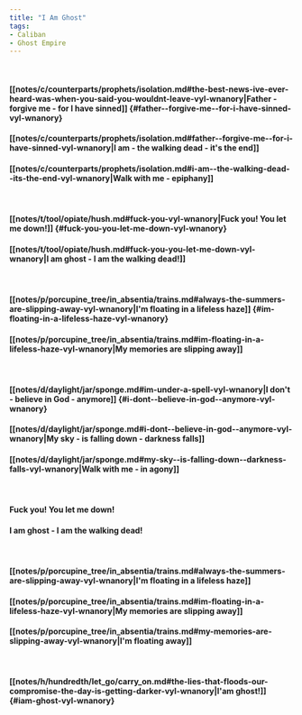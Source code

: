 ```yaml
---
title: "I Am Ghost"
tags:
- Caliban
- Ghost Empire
---
```

&nbsp;
#### [[notes/c/counterparts/prophets/isolation.md#the-best-news-ive-ever-heard-was-when-you-said-you-wouldnt-leave-vyl-wnanory|Father - forgive me - for I have sinned]] {#father--forgive-me--for-i-have-sinned-vyl-wnanory}
#### [[notes/c/counterparts/prophets/isolation.md#father--forgive-me--for-i-have-sinned-vyl-wnanory|I am - the walking dead - it's the end]]
#### [[notes/c/counterparts/prophets/isolation.md#i-am--the-walking-dead--its-the-end-vyl-wnanory|Walk with me - epiphany]]
&nbsp;
#### [[notes/t/tool/opiate/hush.md#fuck-you-vyl-wnanory|Fuck you! You let me down!]] {#fuck-you-you-let-me-down-vyl-wnanory}
#### [[notes/t/tool/opiate/hush.md#fuck-you-you-let-me-down-vyl-wnanory|I am ghost - I am the walking dead!]]
&nbsp;
#### [[notes/p/porcupine_tree/in_absentia/trains.md#always-the-summers-are-slipping-away-vyl-wnanory|I'm floating in a lifeless haze]] {#im-floating-in-a-lifeless-haze-vyl-wnanory}
#### [[notes/p/porcupine_tree/in_absentia/trains.md#im-floating-in-a-lifeless-haze-vyl-wnanory|My memories are slipping away]]
&nbsp;
#### [[notes/d/daylight/jar/sponge.md#im-under-a-spell-vyl-wnanory|I don't - believe in God - anymore]] {#i-dont--believe-in-god--anymore-vyl-wnanory}
#### [[notes/d/daylight/jar/sponge.md#i-dont--believe-in-god--anymore-vyl-wnanory|My sky - is falling down - darkness falls]]
#### [[notes/d/daylight/jar/sponge.md#my-sky--is-falling-down--darkness-falls-vyl-wnanory|Walk with me - in agony]]
&nbsp;
#### Fuck you! You let me down!
#### I am ghost - I am the walking dead!
&nbsp;
#### [[notes/p/porcupine_tree/in_absentia/trains.md#always-the-summers-are-slipping-away-vyl-wnanory|I'm floating in a lifeless haze]]
#### [[notes/p/porcupine_tree/in_absentia/trains.md#im-floating-in-a-lifeless-haze-vyl-wnanory|My memories are slipping away]]
#### [[notes/p/porcupine_tree/in_absentia/trains.md#my-memories-are-slipping-away-vyl-wnanory|I'm floating away]]
&nbsp;
#### [[notes/h/hundredth/let_go/carry_on.md#the-lies-that-floods-our-compromise-the-day-is-getting-darker-vyl-wnanory|I'am ghost!]] {#iam-ghost-vyl-wnanory}
